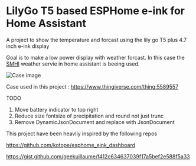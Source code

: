 # LilyGo T5 based ESPHome e-ink for Home Assistant

A project to show the temperature and forcast using the lily go T5 plus 4.7 inch e-ink display

Goal is to make a low power display with weather forcast. In this case the [SMHI](https://www.home-assistant.io/integrations/smhi/) weather servie in home assistant is beeing used. 



![Case image](https://github.com/iyseee/esphome_eink/blob/main/case.JPG "The case")

Case used in this project : https://www.thingiverse.com/thing:5589557


TODO

1. Move battery indicator to top right
2. Reduce size fontsize of precipitation and round not just trunc
3. Remove DynamicJsonDocument and replace with JsonDocument

This project have been heavliy inspired by the following repos

https://github.com/kotope/esphome_eink_dashboard

https://gist.github.com/geekuillaume/f412c634637039f17a5bef2e588f5a33